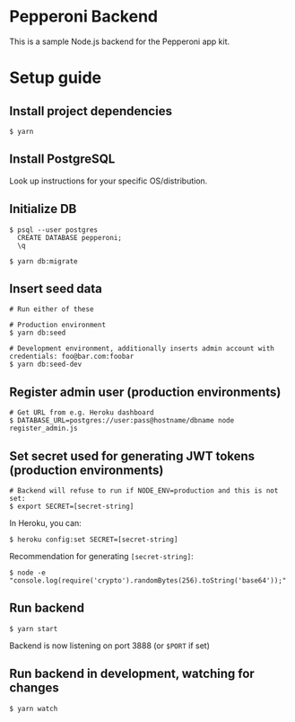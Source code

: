 # Pepperoni Backend

This is a sample Node.js backend for the Pepperoni app kit.

# Setup guide

## Install project dependencies
```
$ yarn
```

## Install PostgreSQL

Look up instructions for your specific OS/distribution.

## Initialize DB
```
$ psql --user postgres
  CREATE DATABASE pepperoni;
  \q

$ yarn db:migrate
```

## Insert seed data
```
# Run either of these

# Production environment
$ yarn db:seed

# Development environment, additionally inserts admin account with credentials: foo@bar.com:foobar
$ yarn db:seed-dev
```

## Register admin user (production environments)
```
# Get URL from e.g. Heroku dashboard
$ DATABASE_URL=postgres://user:pass@hostname/dbname node register_admin.js
```

## Set secret used for generating JWT tokens (production environments)
```
# Backend will refuse to run if NODE_ENV=production and this is not set:
$ export SECRET=[secret-string]
```

In Heroku, you can:
```
$ heroku config:set SECRET=[secret-string]
```

Recommendation for generating `[secret-string]`:
```
$ node -e "console.log(require('crypto').randomBytes(256).toString('base64'));"
```

## Run backend
```
$ yarn start
```

Backend is now listening on port 3888 (or `$PORT` if set)

## Run backend in development, watching for changes
```
$ yarn watch
```
